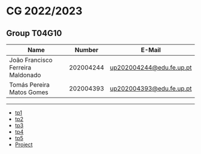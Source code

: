 # CG 2022/2023

## Group T04G10
| Name                                      | Number    | E-Mail                                  |
| ----------------------------------------- | --------- | --------------------------------------- |
| João Francisco Ferreira Maldonado         | 202004244 | up202004244@edu.fe.up.pt                |
| Tomás Pereira Matos Gomes                 | 202004393 | up202004393@edu.fe.up.pt                |

----

  - [tp1](tp1/README.md)
  - [tp2](tp2/README.md)
  - [tp3](tp3/README.md)
  - [tp4](tp4/README.md)
  - [tp5](tp5/README.md)
  - [Project](proj/README.md)